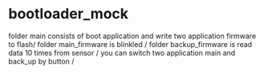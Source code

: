 # bootloader_mock
folder main consists of boot application  and write two application firmware to flash/ 
folder main_firmware is blinkled /
folder  backup_firmware is read data 10 times from sensor / 
you can switch two application main and back_up by button /
